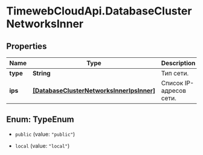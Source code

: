 # TimewebCloudApi.DatabaseClusterNetworksInner

## Properties

Name | Type | Description | Notes
------------ | ------------- | ------------- | -------------
**type** | **String** | Тип сети. | 
**ips** | [**[DatabaseClusterNetworksInnerIpsInner]**](DatabaseClusterNetworksInnerIpsInner.md) | Список IP-адресов сети. | 



## Enum: TypeEnum


* `public` (value: `"public"`)

* `local` (value: `"local"`)




